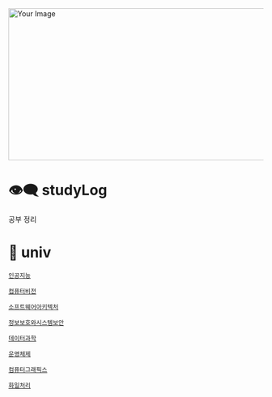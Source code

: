<img src="https://github.com/hhzzzk/studyLog/assets/67236054/2800b1ac-11c9-4da4-86b2-5f80f96c03b5" width="600" height="300" alt="Your Image" />


# 👁️‍🗨️ studyLog
공부 정리



# 🐤 univ

[`인공지능`](https://github.com/hhzzzk/studyLog/tree/main/AI)

[`컴퓨터비전`](https://github.com/hhzzzk/studyLog/tree/main/ComputerVision)

[`소프트웨어아키텍처`](https://github.com/hhzzzk/studyLog/tree/main/SoftwareArchitecture)

[`정보보호와시스템보안`](https://github.com/hhzzzk/studyLog/tree/main/SystemSecurity)

[`데이터과학`](https://github.com/hhzzzk/studyLog/tree/main/DataScience)

[`운영체제`](https://github.com/hhzzzk/studyLog/tree/main/OperatingSystem)

[`컴퓨터그래픽스`](https://github.com/hhzzzk/studyLog/tree/main/ComputerGrapics)

[`화일처리`](https://github.com/hhzzzk/studyLog/tree/main/FileProcessing)
